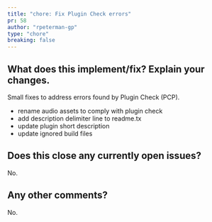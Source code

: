 ```yaml
---
title: "chore: Fix Plugin Check errors"
pr: 58
author: "rpeterman-gp"
type: "chore"
breaking: false
---
```


<!--

### Your checklist for this pull request
Thanks for sending a pull request! Please make sure you click the link above to view the contribution guidelines, then fill out the blanks below.

🚨 Please review the guidelines for contributing to this repository: https://github.com/PRX/Dovetail-Wordpress-Plugin/blob/develop/.github/CONTRIBUTING.md

- [ ] Make sure your PR title follows Conventional Commit standards. See: https://www.conventionalcommits.org/en/v1.0.0/#specification . Allowed prefixes: \`build\`, \`chore\`, \`ci\`, \`docs\`, \`feat\`, \`fix\`, \`perf\`, \`refactor\`, \`revert\`, \`style\`, \`test\`
- [ ] Make sure you are making a pull request against the **develop branch** (left side). Also you should start *your branch* off *our main*.
- [ ] Make sure you are requesting to pull request from a **topic/feature/bugfix branch** (right side). Don't pull request from your main!

-->

## What does this implement/fix? Explain your changes.

Small fixes to address errors found by Plugin Check (PCP).

- rename audio assets to comply with plugin check
- add description delimiter line to readme.tx
- update plugin short description
- update ignored build files

## Does this close any currently open issues?

<!--
### Write "closes #{pr number}"
### see: https://docs.github.com/en/issues/tracking-your-work-with-issues/linking-a-pull-request-to-an-issue#linking-a-pull-request-to-an-issue-using-a-keyword
-->

No.

## Any other comments?

<!-- Please add any additional context that would be helpful. Feel free to include screenshots, logs, error output, etc -->

No.
